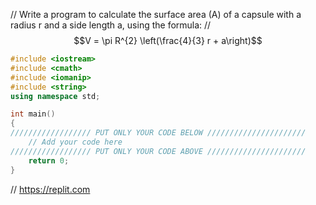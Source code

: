 // Write a program to calculate the surface area (A) of a capsule with a radius r and a side length a, using the formula:
// $$V = \pi R^{2} \left(\frac{4}{3} r + a\right)$$
```cpp
#include <iostream>
#include <cmath>
#include <iomanip>
#include <string>
using namespace std;

int main()
{
////////////////// PUT ONLY YOUR CODE BELOW //////////////////////
    // Add your code here
////////////////// PUT ONLY YOUR CODE ABOVE //////////////////////
    return 0;
}    
```

// https://replit.com